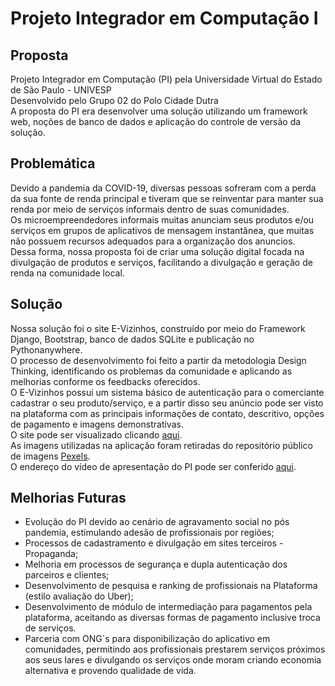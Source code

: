 <h1>Projeto Integrador em Computação I</h1>
<h2>Proposta</h2>
<p>Projeto Integrador em Computação (PI) pela Universidade Virtual do Estado de São Paulo - UNIVESP<br>
    Desenvolvido pelo Grupo 02 do Polo Cidade Dutra<br>
    A proposta do PI era desenvolver uma solução utilizando um framework web, noções de banco de dados e aplicação do controle de versão da solução.<br>
    </p>

<h2>Problemática</h2>
<p>Devido a pandemia da COVID-19, diversas pessoas sofreram com a perda da sua fonte de renda principal e tiveram que se reinventar para manter sua renda por meio de serviços informais dentro de suas comunidades.<br>
Os microempreendedores informais muitas anunciam seus produtos e/ou serviços em grupos de aplicativos de mensagem instantânea, que muitas não possuem recursos adequados para a organização dos anuncios.<br>
Dessa forma, nossa proposta foi de criar uma solução digital focada na divulgação de produtos e serviços, facilitando a divulgação e geração de renda na comunidade local.</p>

<h2>Solução</h2>
<p>Nossa solução foi o site E-Vizinhos, construído por meio do Framework Django, Bootstrap, banco de dados SQLite e publicação no Pythonanywhere.<br>
O processo de desenvolvimento foi feito a partir da metodologia Design Thinking, identificando os problemas da comunidade e aplicando as melhorias conforme os feedbacks oferecidos.<br>
O E-Vizinhos possui um sistema básico de autenticação para o comerciante cadastrar o seu produto/serviço, e a partir disso seu anúncio pode ser visto na plataforma com as principais informações de contato, descritivo, opções de pagamento e imagens demonstrativas.<br>
O site pode ser visualizado clicando <a href='https://anuncios.pythonanywhere.com/'>aqui</a>.<br>
As imagens utilizadas na aplicação foram retiradas do repositório público de imagens <a href='https://www.pexels.com/'>Pexels</a>.<br>
O endereço do vídeo de apresentação do PI pode ser conferido <a href='https://youtu.be/3-OH-izeADY'>aqui</a>.</p>

<h2>Melhorias Futuras</h2>
<ul>
    <li>Evolução do PI devido ao cenário de agravamento social no pós pandemia, estimulando adesão de profissionais por regiões;</li>
    <li>Processos de cadastramento e divulgação em sites terceiros - Propaganda;​</li>
    <li>Melhoria em processos de segurança e dupla autenticação dos parceiros e clientes;​</li>
    <li>Desenvolvimento de pesquisa e ranking de profissionais na Plataforma (estilo avaliação do Uber);</li>
    <li>Desenvolvimento de módulo de intermediação para pagamentos pela plataforma, aceitando as diversas formas de pagamento inclusive troca de serviços.​</li>
    <li>Parceria com ONG´s para disponibilização do aplicativo em comunidades, permitindo aos profissionais prestarem serviços próximos aos seus lares e divulgando os serviços onde moram criando economia alternativa e provendo qualidade de vida.​</li>
</ul>